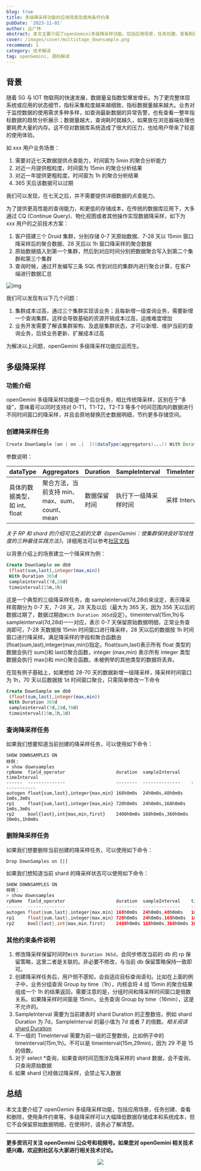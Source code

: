 ```yaml
---
blog: true
title: 多级降采样功能的应用场景及使用条件约束
pubDate: '2023-11-01'
author: 丛广林
abstract: 本文主要介绍了openGemini多级降采样功能，包括应用场景，任务创建、查看和删除，使用条件约束等。多级降采样可以大幅降低数据存储成本和系统成本，但它不会保留原始数据明细，在使用时，请务必了解清楚。
cover: /images/cover/multistage_downsample.png
recommend: 1
category: 技术解读
tag: openGemini, 源码解读
---
```


## 背景

随着 5G 与 IOT 物联网的快速发展，数据量呈指数型爆发增长。为了更完整体现系统或应用的状态细节，指标采集粒度越来越细致，指标数据量越来越大。业务对于监控数据的使用需求多种多样，如查询最新数据的异常告警，也有查看一整年指标数据的趋势分析展示；数据量越大，查询耗时就越久，如果放在浏览器端处理也要耗费大量的内存。这不但对数据库系统造成了很大的压力，也给用户带来了较差的使用体验。

如 xxx 用户业务场景：

1. 需要对近七天数据提供点查能力，时间窗为 5min 的聚合分析能力
2. 对近一月提供粗粒度，时间窗为 15min 的聚合分析结果
3. 对近一年提供更粗粒度，时间窗为 1h 的聚合分析结果
4. 365 天后该数据可以过期

我们可以发现，在七天之后，并不需要提供详细数据的点查能力。

为了提供更高性能的查询能力，和更低的存储成本，在传统的数据库应用下，大多通过 CQ (Continue Query)、物化视图或者其他操作实现数据降采样，如下为 xxx 用户的之前技术方案：

1. 客户搭建三个 Druid 集群，分别存储 0-7 天原始数据、7-28 天以 15min 窗口降采样后的聚合数据、28 天后以 1h 窗口降采样的聚合数据
2. 原始数据插入到第一个集群，然后到对应时间分别把数据聚合写入到第二个集群和第三个集群
3. 查询时候，通过开发编写三条 SQL 传到对应的集群内进行聚合计算，在客户端进行数据汇总

![img](/images/docs_img/8788753edd2626b6a942f3c3a533a353.png)

我们可以发现有以下几个问题：

1. 集群成本过高，通过三个集群实现该业务；且每新增一级查询业务，需要新增一个查询集群。这样会导致基础的资源开销成本过高，运维难度增加
2. 业务开发需要了解该集群架构、及底层集群状态，才可以新增、维护当前的查询业务，后续业务更新、扩展成本过高

为解决以上问题，openGemini 多级降采样功能应运而生。

## 多级降采样

### 功能介绍

openGemini 多级降采样功能是一个后台任务，相比传统降采样，区别在于“多级”，意味着可以同时支持对 0-T1，T1-T2，T2-T3 等多个时间范围内的数据进行不同时间窗口的降采样，并且会原地替换历史数据明细，节约更多存储空间。

### 创建降采样任务

```java
Create DownSample [on | on .|  ]((dataType(aggregators)...)) With Duration  SampleInterval(time Durations) TimeInterval(time Durations)
```

参数说明：

| dataType                      | Aggregators                                   | Duration     | SampleInterval       | TimeInterval  |
| ----------------------------- | --------------------------------------------- | ------------ | -------------------- | ------------- |
| 具体的数据类型，如 int、float | 聚合方法，当前支持 min、max、sum、count、mean | 数据保留时间 | 执行下一级降采样时间 | 采样 Interval |

_关于 RP 和 shard 的介绍可见之前的文章《openGemini：使集群保持良好写线性度的三种最佳实践方法》_，详细用法可以参考[社区文档](https://docs.opengemini.org/zh/guide/features/downsample.html)

以背景介绍上的场景建立一个降采样为例：

```sql
Create DownSample on db0
 (float(sum,last),integer(max,min))
 With Duration 365d
 sampleinterval(7d,28d)
 timeinterval(15m,1h)
```

这是一个典型的三级降采样任务，由 sampleinterval(7d,28d)来设定，表示降采样周期分为 0-7 天，7-28 天，28 天及以后（最大为 365 天，因为 356 天以后的数据过期了，数据过期由`With Duration 365d`设定）。timeinterval(15m,1h)与 sampleinterval(7d,28d)一一对应，表示 0-7 天保留原始数据明细，正常业务查询即可，7-28 天数据按 15min 时间窗口进行降采样，28 天以后的数据按 1h 时间窗口进行降采样。满足降采样的字段和聚合函数由(float(sum,last),integer(max,min))指定。float(sum,last)表示所有 float 类型的数据会执行 sum()和 last()聚合函数，integer (max,min) 表示所有 integer 类型数据会执行 max()和 min()聚合函数。未被例举的其他类型的数据将丢弃。

在现有例子基础上，如果想给 28-70 天的数据新增一级降采样，降采样时间窗口为 1h，70 天以后数据按 1d 时间窗口聚合，只需简单修改一下命令

```sql
Create DownSample on db0
 (float(sum,last),integer(max,min))
 With Duration 365d
 sampleinterval(7d,28d,70d)
 timeinterval(15m,1h,1d)
```

### 查询降采样任务

如果我们想要知道当前创建的降采样任务，可以使用如下命令：

```
SHOW DOWNSAMPLES ON
样例：
> show downsamples
rpName  field_operator                   duration  sampleInterval    timeInterval
------  --------------                   --------  --------------    ------------
autogen float{sum,last},integer{max,min} 168h0m0s  24h0m0s,48h0m0s   1m0s,3m0s
rp1     float{sum,last},integer{max,min} 720h0m0s  24h0m0s,168h0m0s  1m0s,3m0s
rp2     bool{last},int{max,min,first}    2400h0m0s 168h0m0s,360h0m0s 30m0s,1h0m0s
```

### 删除降采样任务

如果我们想要删除当前创建的降采样任务，可以使用如下命令：

```
Drop DownSamples on [|]
```

如果我们想知道当前 shard 的降采样状态可以使用如下命令：

```java
SHOW DOWNSAMPLES ON
样例：
> show downsamples
rpName  field_operator                   duration  sampleInterval    timeInterval
------  --------------                   --------  --------------    ------------
autogen float{sum,last},integer{max,min} 168h0m0s  24h0m0s,48h0m0s   1m0s,3m0s
rp1     float{sum,last},integer{max,min} 720h0m0s  24h0m0s,168h0m0s  1m0s,3m0s
rp2     bool{last},int{max,min,first}    2400h0m0s 168h0m0s,360h0m0s 30m0s,1h0m0s
```

### 其他约束条件说明

1. 修改降采样保留时间时`With Duration 365d`，会同步修改当前的 db 的 rp 保留策略，这里二者是关联的。非必要不修改，与当前 db 保留策略保持一致即可。
2. 创建降采样任务后，用户侧不感知，会自适应目标查询语句。比如在上面的例子中，业务分组查询 Group by time（1h），内核会将 4 组 15min 的聚合结果组成一个 1h 的结果返回，需要注意的是，分组时间和降采样时间窗口是倍数关系。如果降采样时间窗是 15min，业务查询 Group by time（16min），这是不允许的。
3. SampleInterval 需要为当前建表时 shard Duration 的正整数倍，例如 shard Duration 为 7d，SampleInterval 的最小值为 7d 或者 7 的倍数。_相关阅读_ [shard Duration](https://docs.opengemini.org/zh/guide/schema/retention_policy.html#shard-duration)
4. 下一级的 TimeInterval 需要为前一级的正整数倍，比如例子中的 timeinterval(15m,1h)。不可以是 timeinterval(15m,29min)，因为 29 不是 15 的倍数。
5. 对于 select \*查询，如果查询时间范围涉及降采样的 shard 数据，会不查询，只查询原始数据
6. 如果 shard 已经做过降采样，会禁止写入数据

## 总结

本文主要介绍了 openGemini 多级降采样功能，包括应用场景，任务创建、查看和删除，使用条件约束等。多级降采样可以大幅降低数据存储成本和系统成本，但它不会保留原始数据明细，在使用时，请务必了解清楚。

---

**更多资讯可关注 openGemini 公众号和视频号。如果您对 openGemini 相关技术感兴趣，欢迎到社区与大家进行相关技术讨论。**

<div align=center>
<img src="/images/qrcode.jpg" >
</div>

